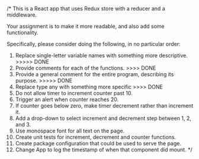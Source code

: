/*
This is a React app that uses Redux store with a reducer and a middleware.

Your assignment is to make it more readable, and also add some functionality.

Specifically, please consider doing the following, in no particular order:
 1) Replace single-letter variable names with something more descriptive. >>>>> DONE
 2) Provide comments for each of the functions. >>>> DONE
 3) Provide a general comment for the entire program, describing its purpose. >>>>> DONE
 4) Replace type any with something more specific >>>> DONE
 5) Do not allow timer to increment counter past 10.
 6) Trigger an alert when counter reaches 20.
 7) If counter goes below zero, make timer decrement rather than increment it.
 8) Add a drop-down to select increment and decrement step between 1, 2, and 3.
 9) Use monospace font for all text on the page.
 10) Create unit tests for increment, decrement and counter functions.
 11) Create package configuration that could be used to serve the page.
 12) Change App to log the timestamp of when that component did mount.
*/
